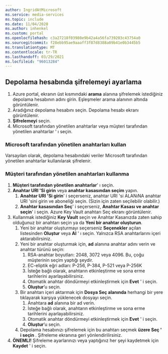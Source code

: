 ```yaml
---
author: IngridAtMicrosoft
ms.service: media-services
ms.topic: include
ms.date: 11/04/2020
ms.author: inhenkel
ms.custom: portal
ms.openlocfilehash: c3a27218f03980e9b42a4a56fa739203c43754a0
ms.sourcegitcommit: f28ebb95ae9aaaff3f87d8388a09b41e0b3445b5
ms.translationtype: MT
ms.contentlocale: tr-TR
ms.lasthandoff: 03/29/2021
ms.locfileid: "96013284"
---
```

<!--Set the encryption on storage account in the portal-->

## <a name="set-the-encryption-on-a-storage-account"></a>Depolama hesabında şifrelemeyi ayarlama

1. Azure portal, ekranın üst kısmındaki **arama** alanına şifrelemek istediğiniz depolama hesabının adını girin.  Eşleşmeler arama alanının altında görüntülenir.
1. Aradığınız depolama hesabını seçin. Depolama hesabı ekranı görüntülenir.
1. **Şifrelemeyi** seçin.
1. Microsoft tarafından yönetilen anahtarlar veya müşteri tarafından yönetilen anahtarlar ' ı seçin.

### <a name="use-microsoft-managed-keys"></a>Microsoft tarafından yönetilen anahtarları kullan

Varsayılan olarak, depolama hesabındaki veriler Microsoft tarafından yönetilen anahtarlar kullanılarak şifrelenir.

### <a name="use-customer-managed-keys"></a>Müşteri tarafından yönetilen anahtarları kullanma

1. **Müşteri tarafından yönetilen anahtarlar**' ı seçin.
1. **Anahtar URI 'Si girin** veya **anahtar kasasından seçim** yapın.
    1. **Anahtar URI 'Si girin**' i seçerseniz, anahtar URI 'si ALANıNA anahtar URI 'sini girin ve aboneliği seçin. (Sizin için zaten seçilebilir olabilir.)
    1. **Anahtar kasasından Seç**' i seçerseniz, **Anahtar Kasası ve anahtar seçin**' i seçin. Azure Key Vault anahtarı Seç ekranı görüntülenir.
1. Kullanmak istediğiniz **Key Vault** seçin ve Anahtar Kasanızda zaten sahip olduğunuz bir anahtarı seçin ya da **Yeni bir anahtar oluşturun**.
    1. Yeni bir anahtar oluşturmayı seçerseniz **Seçenekler** açılan listesinden **Oluştur** veya **Al** ' ı seçin. Yalnızca RSA anahtarlarını içeri aktarabilirsiniz.
    1. Yeni bir anahtar oluşturmak için, **ad** alanına anahtar adını verin ve anahtar türünü seçin:
        1. RSA-anahtar boyutları: 2048, 3072 veya 4096. Bu, çoğu müşterinin seçim yaptığı şeydir.
        1. EC-eliptik eğri adları: P-256, P-384, P-521 veya P-256K
        1. İsteğe bağlı olarak, anahtarın etkinleştirme ve sona erme tarihlerini ayarlayabilirsiniz.
        1. Otomatik anahtar döndürmeyi etkinleştirmek için **Evet** ' i seçin.
        1. **Oluştur**’u seçin.
    1. Bir anahtarı içeri aktarmak için **Dosya Seç alanında** herhangi bir yere tıklayarak karşıya yüklenecek dosyayı seçin.
        1. Anahtara **ad** alanına bir ad verin.
        1. İsteğe bağlı olarak, anahtarın etkinleştirme ve sona erme tarihlerini ayarlayabilirsiniz.
        1. Otomatik anahtar döndürmeyi etkinleştirmek için **Evet** ' i seçin.
        1. **Oluştur**’u seçin.
    1. Depolama hesabınızı şifrelemek için bu anahtarı seçmek **üzere Seç ' i seçin** . Şifreleme ekranına geri yönlendirilirsiniz.
1. **ÖNEMLI!** Şifreleme ayarlarınızı veya yaptığınız her şeyi kaydetmek için **Kaydet** ' i seçin.
